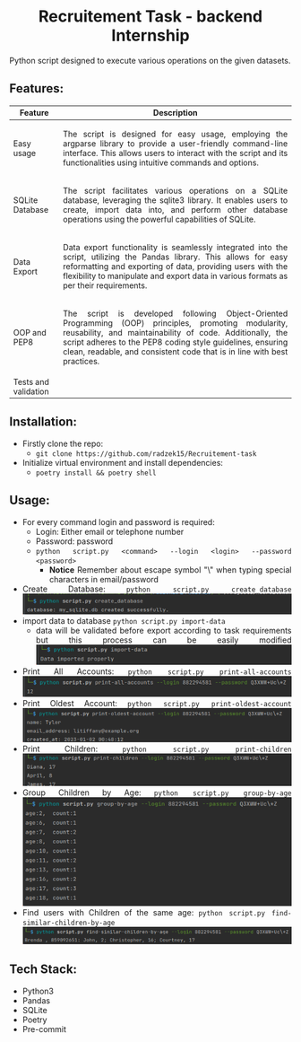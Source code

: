 <div align="center">
  <a href="https://github.com/radzek15/Recruitement-task"></a>
  <h1 align="center">Recruitement Task - backend Internship</h1>
  <p align="justify">Python script designed to execute various operations on the given datasets.</p></div>

## Features:

| Feature              | Description                                                                                                                                                                                                                                                                                                                     |
|----------------------|---------------------------------------------------------------------------------------------------------------------------------------------------------------------------------------------------------------------------------------------------------------------------------------------------------------------------------|
| Easy usage           | <p align="justify">The script is designed for easy usage, employing the argparse library to provide a user-friendly command-line interface. This allows users to interact with the script and its functionalities using intuitive commands and options.</p>                                                                     |
| SQLite Database      | <p align="justify">The script facilitates various operations on a SQLite database, leveraging the sqlite3 library. It enables users to create, import data into, and perform other database operations using the powerful capabilities of SQLite.</p>                                                                           |
| Data Export          | <p align="justify">Data export functionality is seamlessly integrated into the script, utilizing the Pandas library. This allows for easy reformatting and exporting of data, providing users with the flexibility to manipulate and export data in various formats as per their requirements.</p>                              |
| OOP and PEP8         | <p align="justify">The script is developed following Object-Oriented Programming (OOP) principles, promoting modularity, reusability, and maintainability of code. Additionally, the script adheres to the PEP8 coding style guidelines, ensuring clean, readable, and consistent code that is in line with best practices.</p> |
| Tests and validation | <p align="justify"></p>                                                                                                                                                                                                                                                                                                         |

## Installation:
<div align="justify">

   * Firstly clone the repo:
     * `git clone https://github.com/radzek15/Recruitement-task`
   * Initialize virtual environment and install dependencies:
     * `poetry install && poetry shell`

## Usage:
   * For every command login and password is required:
     - Login: Either email or telephone number
     - Password: password
     - `python script.py <command> --login <login> --password <password>`
       - **Notice** Remember about escape symbol "\\" when typing special characters in email/password
   * Create Database: `python script.py create_database`
     ![create-db.png](static%2Fcreate-db.png)
   * import data to database `python script.py import-data`
     * data will be validated before export according to task requirements but this process can be easily modified
     ![import-data.png](static%2Fimport-data.png)
   * Print All Accounts: `python script.py print-all-accounts`
     ![print_accounts.png](static%2Fprint_accounts.png)
   * Print Oldest Account: `python script.py print-oldest-account`
     ![print-oldest.png](static%2Fprint-oldest.png)
   * Print Children: `python script.py print-children`
     ![print-children.png](static%2Fprint-children.png)
   * Group Children by Age: `python script.py group-by-age`
     ![group-age.png](static%2Fgroup-age.png)
   * Find users with Children of the same age: `python script.py find-similar-children-by-age`
     ![find-similar.png](static%2Ffind-similar.png)

## Tech Stack:
   * Python3
   * Pandas
   * SQLite
   * Poetry
   * Pre-commit

</div>

